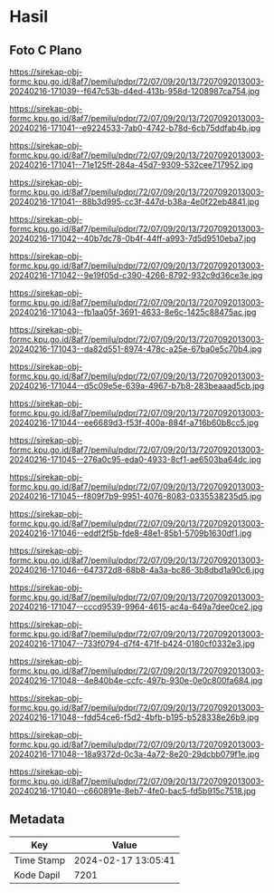 # Hasil

## Foto C Plano

https://sirekap-obj-formc.kpu.go.id/8af7/pemilu/pdpr/72/07/09/20/13/7207092013003-20240216-171039--f647c53b-d4ed-413b-958d-1208987ca754.jpg

https://sirekap-obj-formc.kpu.go.id/8af7/pemilu/pdpr/72/07/09/20/13/7207092013003-20240216-171041--e9224533-7ab0-4742-b78d-6cb75ddfab4b.jpg

https://sirekap-obj-formc.kpu.go.id/8af7/pemilu/pdpr/72/07/09/20/13/7207092013003-20240216-171041--71e125ff-284a-45d7-9309-532cee717952.jpg

https://sirekap-obj-formc.kpu.go.id/8af7/pemilu/pdpr/72/07/09/20/13/7207092013003-20240216-171041--88b3d995-cc3f-447d-b38a-4e0f22eb4841.jpg

https://sirekap-obj-formc.kpu.go.id/8af7/pemilu/pdpr/72/07/09/20/13/7207092013003-20240216-171042--40b7dc78-0b4f-44ff-a993-7d5d9510eba7.jpg

https://sirekap-obj-formc.kpu.go.id/8af7/pemilu/pdpr/72/07/09/20/13/7207092013003-20240216-171042--9e19f05d-c390-4266-8792-932c9d36ce3e.jpg

https://sirekap-obj-formc.kpu.go.id/8af7/pemilu/pdpr/72/07/09/20/13/7207092013003-20240216-171043--fb1aa05f-3691-4633-8e6c-1425c88475ac.jpg

https://sirekap-obj-formc.kpu.go.id/8af7/pemilu/pdpr/72/07/09/20/13/7207092013003-20240216-171043--da82d551-8974-478c-a25e-67ba0e5c70b4.jpg

https://sirekap-obj-formc.kpu.go.id/8af7/pemilu/pdpr/72/07/09/20/13/7207092013003-20240216-171044--d5c09e5e-639a-4967-b7b8-283beaaad5cb.jpg

https://sirekap-obj-formc.kpu.go.id/8af7/pemilu/pdpr/72/07/09/20/13/7207092013003-20240216-171044--ee6689d3-f53f-400a-884f-a716b60b8cc5.jpg

https://sirekap-obj-formc.kpu.go.id/8af7/pemilu/pdpr/72/07/09/20/13/7207092013003-20240216-171045--276a0c95-eda0-4933-8cf1-ae6503ba64dc.jpg

https://sirekap-obj-formc.kpu.go.id/8af7/pemilu/pdpr/72/07/09/20/13/7207092013003-20240216-171045--f809f7b9-9951-4076-8083-0335538235d5.jpg

https://sirekap-obj-formc.kpu.go.id/8af7/pemilu/pdpr/72/07/09/20/13/7207092013003-20240216-171046--eddf2f5b-fde8-48e1-85b1-5709b1630df1.jpg

https://sirekap-obj-formc.kpu.go.id/8af7/pemilu/pdpr/72/07/09/20/13/7207092013003-20240216-171046--647372d8-68b8-4a3a-bc86-3b8dbd1a90c6.jpg

https://sirekap-obj-formc.kpu.go.id/8af7/pemilu/pdpr/72/07/09/20/13/7207092013003-20240216-171047--cccd9539-9964-4615-ac4a-649a7dee0ce2.jpg

https://sirekap-obj-formc.kpu.go.id/8af7/pemilu/pdpr/72/07/09/20/13/7207092013003-20240216-171047--733f0794-d7f4-471f-b424-0180cf0332e3.jpg

https://sirekap-obj-formc.kpu.go.id/8af7/pemilu/pdpr/72/07/09/20/13/7207092013003-20240216-171048--4e840b4e-ccfc-497b-930e-0e0c800fa684.jpg

https://sirekap-obj-formc.kpu.go.id/8af7/pemilu/pdpr/72/07/09/20/13/7207092013003-20240216-171048--fdd54ce6-f5d2-4bfb-b195-b528338e26b9.jpg

https://sirekap-obj-formc.kpu.go.id/8af7/pemilu/pdpr/72/07/09/20/13/7207092013003-20240216-171048--18a9372d-0c3a-4a72-8e20-29dcbb079f1e.jpg

https://sirekap-obj-formc.kpu.go.id/8af7/pemilu/pdpr/72/07/09/20/13/7207092013003-20240216-171040--c660891e-8eb7-4fe0-bac5-fd5b915c7518.jpg


## Metadata

| Key        | Value               |
| ---------- | ------------------- |
| Time Stamp | 2024-02-17 13:05:41 |
| Kode Dapil | 7201                |



